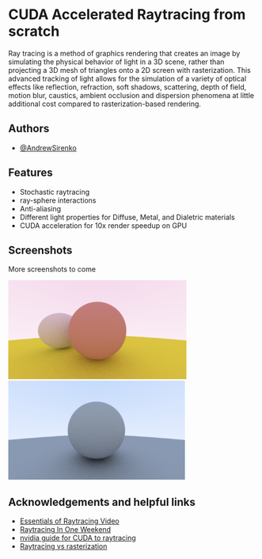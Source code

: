 
# CUDA Accelerated Raytracing from scratch

Ray tracing is a method of graphics rendering that creates an image by simulating the physical behavior of light in a 3D scene, rather than projecting a 3D mesh of triangles onto a 2D screen with rasterization. This advanced tracking of light allows for the simulation of a variety of optical effects like reflection, refraction, soft shadows, scattering, depth of field, motion blur, caustics, ambient occlusion and dispersion phenomena at little additional cost compared to rasterization-based rendering.


## Authors

- [@AndrewSirenko](https://github.com/AndrewSirenko)


## Features

- Stochastic raytracing
- ray-sphere interactions
- Anti-aliasing
- Different light properties for Diffuse, Metal, and Dialetric materials
- CUDA acceleration for 10x render speedup on GPU


## Screenshots

More screenshots to come

<img src="https://github.com/AndrewSirenko/raytracing_from_scratch_CUDA/blob/main/Renders/Diffuse_material.png" alt="screenshot1" height="200"/>

<img src="https://github.com/AndrewSirenko/raytracing_from_scratch_CUDA/blob/main/Renders/Basic_shading_denoised.png" alt="screenshot2" height="200"/>


## Acknowledgements and helpful links

 - [Essentials of Raytracing Video](https://www.youtube.com/watch?v=gBPNO6ruevk&t=1s)
 - [Raytracing In One Weekend](https://raytracing.github.io)
 - [nvidia guide for CUDA to raytracing](https://developer.nvidia.com/blog/accelerated-ray-tracing-cuda/)
 - [Raytracing vs rasterization](https://blogs.nvidia.com/blog/2018/03/19/whats-difference-between-ray-tracing-rasterization/)

